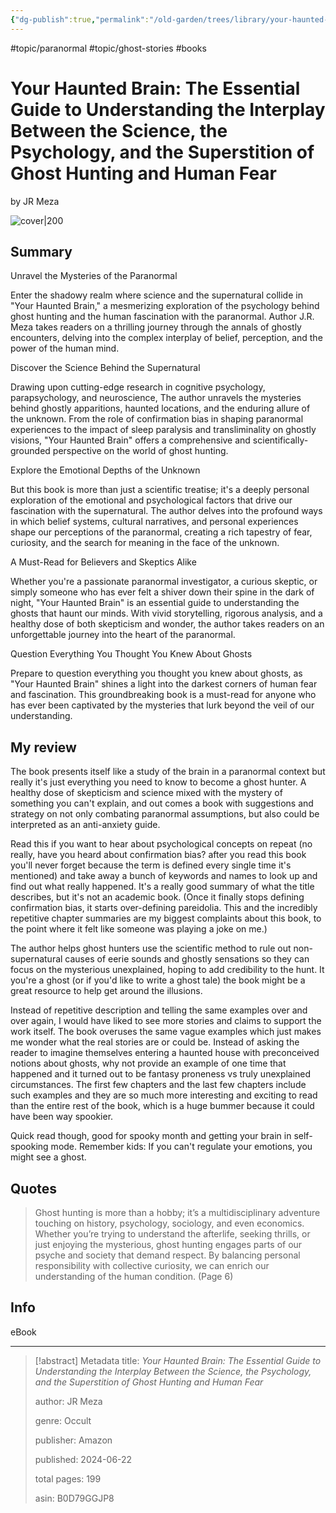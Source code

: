 ```yaml
---
{"dg-publish":true,"permalink":"/old-garden/trees/library/your-haunted-brain/","created":"2025-01-07T20:38:36.130-05:00","updated":"2025-08-25T17:39:31.880-04:00"}
---
```


#topic/paranormal #topic/ghost-stories #books 
# Your Haunted Brain: The Essential Guide to Understanding the Interplay Between the Science, the Psychology, and the Superstition of Ghost Hunting and Human Fear
by JR Meza

![cover|200](https://images-na.ssl-images-amazon.com/images/S/compressed.photo.goodreads.com/books/1718647252i/214913113.jpg)

## Summary
Unravel the Mysteries of the Paranormal

Enter the shadowy realm where science and the supernatural collide in "Your Haunted Brain," a mesmerizing exploration of the psychology behind ghost hunting and the human fascination with the paranormal. Author J.R. Meza takes readers on a thrilling journey through the annals of ghostly encounters, delving into the complex interplay of belief, perception, and the power of the human mind.

Discover the Science Behind the Supernatural

Drawing upon cutting-edge research in cognitive psychology, parapsychology, and neuroscience, The author unravels the mysteries behind ghostly apparitions, haunted locations, and the enduring allure of the unknown. From the role of confirmation bias in shaping paranormal experiences to the impact of sleep paralysis and transliminality on ghostly visions, "Your Haunted Brain" offers a comprehensive and scientifically-grounded perspective on the world of ghost hunting.

Explore the Emotional Depths of the Unknown

But this book is more than just a scientific treatise; it's a deeply personal exploration of the emotional and psychological factors that drive our fascination with the supernatural. The author delves into the profound ways in which belief systems, cultural narratives, and personal experiences shape our perceptions of the paranormal, creating a rich tapestry of fear, curiosity, and the search for meaning in the face of the unknown.

A Must-Read for Believers and Skeptics Alike

Whether you're a passionate paranormal investigator, a curious skeptic, or simply someone who has ever felt a shiver down their spine in the dark of night, "Your Haunted Brain" is an essential guide to understanding the ghosts that haunt our minds. With vivid storytelling, rigorous analysis, and a healthy dose of both skepticism and wonder, the author takes readers on an unforgettable journey into the heart of the paranormal.

Question Everything You Thought You Knew About Ghosts

Prepare to question everything you thought you knew about ghosts, as "Your Haunted Brain" shines a light into the darkest corners of human fear and fascination. This groundbreaking book is a must-read for anyone who has ever been captivated by the mysteries that lurk beyond the veil of our understanding.

## My review
The book presents itself like a study of the brain in a paranormal context but really it's just everything you need to know to become a ghost hunter. A healthy dose of skepticism and science mixed with the mystery of something you can't explain, and out comes a book with suggestions and strategy on not only combating paranormal assumptions, but also could be interpreted as an anti-anxiety guide. 

Read this if you want to hear about psychological concepts on repeat (no really, have you heard about confirmation bias? after you read this book you'll never forget because the term is defined every single time it's mentioned) and take away a bunch of keywords and names to look up and find out what really happened. It's a really good summary of what the title describes, but it's not an academic book. (Once it finally stops defining confirmation bias, it starts over-defining pareidolia. This and the incredibly repetitive chapter summaries are my biggest complaints about this book, to the point where it felt like someone was playing a joke on me.)

The author helps ghost hunters use the scientific method to rule out non-supernatural causes of eerie sounds and ghostly sensations so they can focus on the mysterious unexplained, hoping to add credibility to the hunt. It you're a ghost (or if you'd like to write a ghost tale) the book might be a great resource to help get around the illusions.

Instead of repetitive description and telling the same examples over and over again, I would have liked to see more stories and claims to support the work itself. The book overuses the same vague examples which just makes me wonder what the real stories are or could be. Instead of asking the reader to imagine themselves entering a haunted house with preconceived notions about ghosts, why not provide an example of one time that happened and it turned out to be fantasy proneness vs truly unexplained circumstances. The first few chapters and the last few chapters include such examples and they are so much more interesting and exciting to read than the entire rest of the book, which is a huge bummer because it could have been way spookier.

Quick read though, good for spooky month and getting your brain in self-spooking mode. Remember kids: If you can't regulate your emotions, you might see a ghost.

## Quotes
> Ghost hunting is more than a hobby; it’s a multidisciplinary adventure touching on history, psychology, sociology, and even economics. Whether you’re trying to understand the afterlife, seeking thrills, or just enjoying the mysterious, ghost hunting engages parts of our psyche and society that demand respect. By balancing personal responsibility with collective curiosity, we can enrich our understanding of the human condition. (Page 6)

## Info
eBook

---

> [!abstract] Metadata
> title: *Your Haunted Brain: The Essential Guide to Understanding the Interplay Between the Science, the Psychology, and the Superstition of Ghost Hunting and Human Fear*
> 
> author: JR Meza
> 
> genre: Occult
> 
> publisher: Amazon
> 
> published: 2024-06-22
> 
> total pages: 199
> 
> asin: B0D79GGJP8
